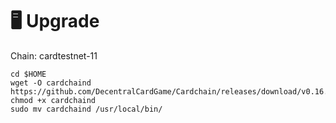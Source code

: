 # 🖥️ Upgrade

Chain: cardtestnet-11

```
cd $HOME
wget -O cardchaind https://github.com/DecentralCardGame/Cardchain/releases/download/v0.16.0/cardchaind
chmod +x cardchaind
sudo mv cardchaind /usr/local/bin/
```
